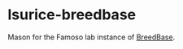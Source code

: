 # lsurice-breedbase
Mason for the Famoso lab instance of <a href="https://breedbase.org" target="_blank">BreedBase</a>.
